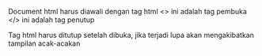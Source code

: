 Document html harus diawali dengan tag html
<> ini adalah tag pembuka
</> ini adalah tag penutup

Tag html harus ditutup setelah dibuka, jika terjadi lupa akan mengakibatkan tampilan acak-acakan